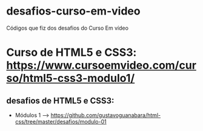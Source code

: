 # desafios-curso-em-video
Códigos que fiz dos desafios do Curso Em vídeo

<h1>Curso de HTML5 e CSS3:</h1:> 
<a href= "https://www.cursoemvideo.com/curso/html5-css3-modulo1/">https://www.cursoemvideo.com/curso/html5-css3-modulo1/</a>

<h2>desafios de HTML5 e CSS3:</h2>
<ul>
  <li>Módulos 1 --> <a href="https://github.com/gustavoguanabara/html-css/tree/master/desafios/modulo-01">https://github.com/gustavoguanabara/html-css/tree/master/desafios/modulo-01</a></li>
